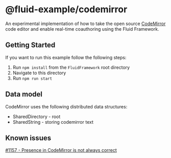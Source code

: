 # @fluid-example/codemirror

An experimental implementation of how to take the open source [CodeMirror](https://codemirror.net/) code editor
and enable real-time coauthoring using the Fluid Framework.

## Getting Started

If you want to run this example follow the following steps:

1. Run `npm install` from the `FluidFramework` root directory
2. Navigate to this directory
3. Run `npm run start`

## Data model

CodeMirror uses the following distributed data structures:

- SharedDirectory - root
- SharedString - storing codemirror text

## Known issues

[#1157 - Presence in CodeMirror is not always correct](https://github.com/microsoft/FluidFramework/issues/1157)
